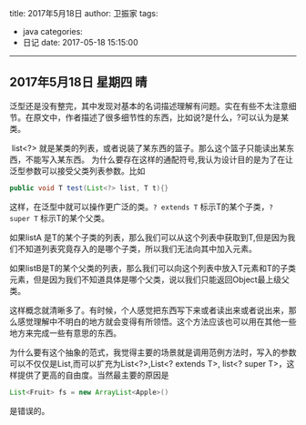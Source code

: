 title: 2017年5月18日
author: 卫振家
tags:
  - java
categories:
  - 日记
date: 2017-05-18 15:15:00
---
## 2017年5月18日	星期四	晴

​	泛型还是没有整完，其中发现对基本的名词描述理解有问题。实在有些不太注意细节。在原文中，作者描述了很多细节性的东西，比如说?是什么，?可以认为是某类。

​	list<?> 就是某类的列表，或者说装了某东西的篮子。那么这个篮子只能读出某东西，不能写入某东西。 为什么要存在这样的通配符号,我认为设计目的是为了在让泛型参数可以接受父类列表参数。比如

```java
public void T test(List<?> list, T t){}
```

这样，在泛型中就可以操作更广泛的类。`? extends T` 标示T的某个子类，`? super T` 标示T的某个父类。

<!--more-->

如果listA 是T的某个子类的列表，那么我们可以从这个列表中获取到T,但是因为我们不知道列表究竟存入的是哪个子类，所以我们无法向其中加入元素。

如果listB是T的某个父类的列表，那么我们可以向这个列表中放入T元素和T的子类元素，但是因为我们不知道具体是哪个父类，说以我们只能返回Object最上级父类。



​	这样概念就清晰多了。有时候，个人感觉把东西写下来或者读出来或者说出来，那么感觉理解中不明白的地方就会变得有所领悟。这个方法应该也可以用在其他一些地方来完成一些有意思的东西。

​	为什么要有这个抽象的范式，我觉得主要的场景就是调用范例方法时，写入的参数可以不仅仅是List<T>,而可以扩充为List<?>,List<? extends T>, list<? super T>，这样提供了更高的自由度。当然最主要的原因是

```java
List<Fruit> fs = new ArrayList<Apple>()
```

是错误的。

